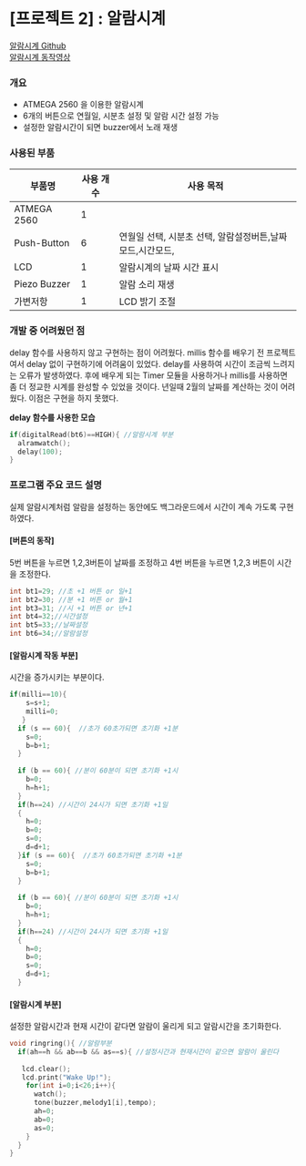 # **[프로젝트 2] : 알람시계**
[알람시계 Github] <br>
[알람시계 동작영상]

[알람시계 Github]: https://github.com/Lateaksoo/Microprocesser/tree/master/3%ED%95%99%EB%85%84/TeamProject
[알람시계 동작영상]: https://www.youtube.com/watch?v=W6zqfcXDg6w

### **개요**
- ATMEGA 2560 을 이용한 알람시계
- 6개의 버튼으로 연월일, 시분초 설정 및 알람 시간 설정 가능
- 설정한 알람시간이 되면 buzzer에서 노래 재생



### **사용된 부품**
|부품명|사용 개수|사용 목적|
|---|---|---
|ATMEGA 2560 | 1 ||
|Push-Button   |6  |연월일 선택, 시분초 선택, 알람설정버튼,날짜모드,시간모드,
|LCD|1 |알람시계의 날짜 시간 표시
|Piezo Buzzer|1 | 알람 소리 재생
|가변저항 | 1| LCD 밝기 조절




### **개발 중 어려웠던 점**

 delay 함수를 사용하지 않고 구현하는 점이 어려웠다. millis 함수를 배우기 전 프로젝트여서 delay 없이 구현하기에 어려움이 있었다. delay를 사용하여 시간이 조금씩 느려지는 오류가 발생하였다. 후에 배우게 되는 Timer 모듈을 사용하거나 millis를 사용하면 좀 더 정교한 시계를 완성할 수 있었을 것이다. 
 년일때 2월의 날짜를 계산하는 것이 어려웠다. 이점은 구현을 하지 못했다.

**delay 함수를 사용한 모습** <br>
```c++
if(digitalRead(bt6)==HIGH){ //알람시계 부분 
  alramwatch();
  delay(100);
}
```

### **프로그램 주요 코드 설명**

실제 알람시계처럼 알람을 설정하는 동안에도 백그라운드에서 시간이 계속 가도록 구현하였다.

#### [버튼의 동작]
5번 버튼을 누르면 1,2,3버튼이 날짜를 조정하고 4번 버튼을 누르면 1,2,3 버튼이 시간을 조정한다.
```c++
int bt1=29; //초 +1 버튼 or 일+1
int bt2=30; //분 +1 버튼 or 월+1
int bt3=31; //시 +1 버튼 or 년+1
int bt4=32;//시간설정
int bt5=33;//날짜설정
int bt6=34;//알람설정
```

#### [알람시계 작동 부분]
시간을 증가시키는 부분이다. 
```c++
if(milli==10){
    s=s+1;
    milli=0;  
   }
  if (s == 60){  //초가 60초가되면 초기화 +1분 
    s=0; 
    b=b+1; 
  }
 
  if (b == 60){ //분이 60분이 되면 초기화 +1시 
    b=0; 
    h=h+1; 
  } 
  if(h==24) //시간이 24시가 되면 초기화 +1일 
  { 
    h=0; 
    b=0; 
    s=0; 
    d=d+1; 
  }if (s == 60){  //초가 60초가되면 초기화 +1분 
    s=0; 
    b=b+1; 
  }
 
  if (b == 60){ //분이 60분이 되면 초기화 +1시 
    b=0; 
    h=h+1; 
  } 
  if(h==24) //시간이 24시가 되면 초기화 +1일 
  { 
    h=0; 
    b=0; 
    s=0; 
    d=d+1; 
  }
```

#### [알람시계 부분]
설정한 알람시간과 현재 시간이 같다면 알람이 울리게 되고 알람시간을 초기화한다.
```c++
void ringring(){ //알람부분 
  if(ah==h && ab==b && as==s){ //설정시간과 현재시간이 같으면 알람이 울린다 
   
   lcd.clear();
   lcd.print("Wake Up!");
    for(int i=0;i<26;i++){
      watch();
      tone(buzzer,melody1[i],tempo);
      ah=0;
      ab=0;
      as=0;
    }
  }
}
```

